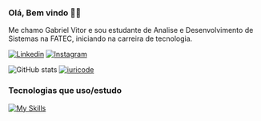 
### Olá, Bem vindo 👋🏾

Me chamo Gabriel Vitor e sou estudante de Analise e Desenvolvimento de Sistemas na FATEC, iniciando na carreira de tecnologia.

[![Linkedin](https://img.shields.io/badge/LinkedIn-0077B5?style=for-the-badge&logo=linkedin&logoColor=white)](https://www.linkedin.com/in/gabriel-vitor-santos-85b567271)
[![Instagram](https://img.shields.io/badge/Instagram-E4405F?style=for-the-badge&logo=instagram&logoColor=white)](https://www.instagram.com/gabrielv.sant/)

![GitHub stats](https://github-readme-stats.vercel.app/api?username=gabriel-v-s&show_icons=true&theme=dracula)
[![iuricode](https://github-readme-stats.vercel.app/api/top-langs/?username=Gabriel-v-s&layout=compact&theme=dracula)](https://github.com/anuraghazra/github-readme-stats)


### Tecnologias que uso/estudo 
[![My Skills](https://skillicons.dev/icons?i=html,css,tailwind,js,ts,react,vite,java,mysql,git&theme=dark&perline=5)](https://skillicons.dev)

